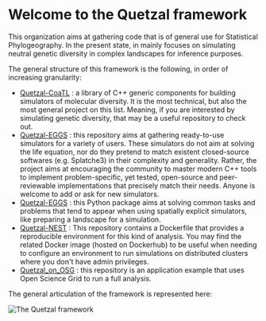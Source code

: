 # Welcome to the Quetzal framework

This organization aims at gathering code that is of general use for Statistical
Phylogeography. In the present state, in mainly focuses on simulating neutral genetic
diversity in complex landscapes for inference purposes.

The general structure of this framework is the following, in order of increasing
granularity:

* [Quetzal-CoaTL](https://becheler.github.io/softwares/quetzal-CoalTL/home/) :
  a library of C++ generic components for building simulators of molecular diversity. It is the most
  technical, but also the most general project on this list. Meaning, if you are
  interested by simulating genetic diversity, that may be a useful repository to check out.
* [Quetzal-EGGS](https://github.com/Becheler/quetzal-EGGS) :
  this repository aims at gathering ready-to-use simulators for a variety of users.
  These simulators do not aim at solving the life equation, nor do they pretend to match existent closed-source
  softwares (e.g. Splatche3) in their complexity and generality. Rather, the project
  aims at encouraging the community to master modern C++ tools
  to implement problem-specific, yet tested, open-source and peer-reviewable
  implementations that precisely match their needs. Anyone is welcome to add or ask for new simulators.
* [Quetzal-EGGS](https://github.com/Becheler/quetzal-CRUMBS) :
  this Python package aims at solving common tasks and problems that
  tend to appear when using spatially explicit simulators, like preparing a landscape
  for a simulation.
* [Quetzal-NEST](https://hub.docker.com/r/arnaudbecheler/quetzal-nest) :
  This repository contains a Dockerfile that provides a reproducible environment
  for this kind of analysis. You may find the related Docker image (hosted on Dockerhub)
  to be useful when needing to configure an environment to run simulations on
  distributed clusters where you don't have admin privileges.
* [Quetzal_on_OSG](https://github.com/Becheler/quetzal_on_OSG) :
  this repository is an application example that uses Open Science Grid
  to run a full analysis.

The general articulation of the framework is represented here:

![The Quetzal framework](pipeline_SOFTWARES.svg)
